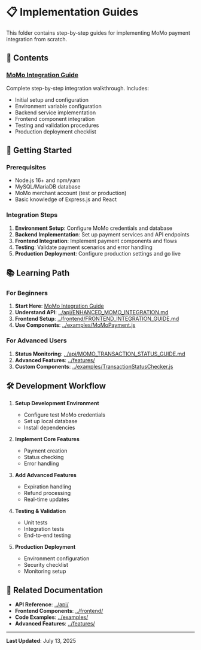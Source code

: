 # 📋 Implementation Guides

This folder contains step-by-step guides for implementing MoMo payment integration from scratch.

## 📖 Contents

### [MoMo Integration Guide](MOMO_INTEGRATION.md)

Complete step-by-step integration walkthrough. Includes:

- Initial setup and configuration
- Environment variable configuration
- Backend service implementation
- Frontend component integration
- Testing and validation procedures
- Production deployment checklist

## 🚀 Getting Started

### Prerequisites

- Node.js 16+ and npm/yarn
- MySQL/MariaDB database
- MoMo merchant account (test or production)
- Basic knowledge of Express.js and React

### Integration Steps

1. **Environment Setup**: Configure MoMo credentials and database
2. **Backend Implementation**: Set up payment services and API endpoints
3. **Frontend Integration**: Implement payment components and flows
4. **Testing**: Validate payment scenarios and error handling
5. **Production Deployment**: Configure production settings and go live

## 📚 Learning Path

### For Beginners

1. **Start Here**: [MoMo Integration Guide](MOMO_INTEGRATION.md)
2. **Understand API**: [../api/ENHANCED_MOMO_INTEGRATION.md](../api/ENHANCED_MOMO_INTEGRATION.md)
3. **Frontend Setup**: [../frontend/FRONTEND_INTEGRATION_GUIDE.md](../frontend/FRONTEND_INTEGRATION_GUIDE.md)
4. **Use Components**: [../examples/MoMoPayment.js](../examples/MoMoPayment.js)

### For Advanced Users

1. **Status Monitoring**: [../api/MOMO_TRANSACTION_STATUS_GUIDE.md](../api/MOMO_TRANSACTION_STATUS_GUIDE.md)
2. **Advanced Features**: [../features/](../features/)
3. **Custom Components**: [../examples/TransactionStatusChecker.js](../examples/TransactionStatusChecker.js)

## 🛠️ Development Workflow

1. **Setup Development Environment**

    - Configure test MoMo credentials
    - Set up local database
    - Install dependencies

2. **Implement Core Features**

    - Payment creation
    - Status checking
    - Error handling

3. **Add Advanced Features**

    - Expiration handling
    - Refund processing
    - Real-time updates

4. **Testing & Validation**

    - Unit tests
    - Integration tests
    - End-to-end testing

5. **Production Deployment**
    - Environment configuration
    - Security checklist
    - Monitoring setup

## 🔗 Related Documentation

- **API Reference**: [../api/](../api/)
- **Frontend Components**: [../frontend/](../frontend/)
- **Code Examples**: [../examples/](../examples/)
- **Advanced Features**: [../features/](../features/)

---

**Last Updated**: July 13, 2025
